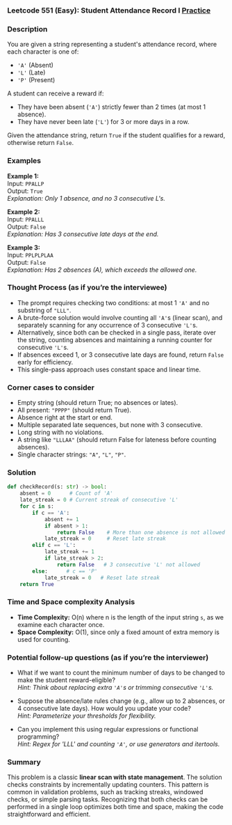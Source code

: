### Leetcode 551 (Easy): Student Attendance Record I [Practice](https://leetcode.com/problems/student-attendance-record-i)

### Description  
You are given a string representing a student's attendance record, where each character is one of:
- `'A'` (Absent)
- `'L'` (Late)
- `'P'` (Present)

A student can receive a reward if:
- They have been absent (`'A'`) strictly fewer than 2 times (at most 1 absence).
- They have never been late (`'L'`) for 3 or more days in a row.

Given the attendance string, return `True` if the student qualifies for a reward, otherwise return `False`.

### Examples  

**Example 1:**  
Input: `PPALLP`  
Output: `True`  
*Explanation: Only 1 absence, and no 3 consecutive L's.*

**Example 2:**  
Input: `PPALLL`  
Output: `False`  
*Explanation: Has 3 consecutive late days at the end.*

**Example 3:**  
Input: `PPLPLPLAA`  
Output: `False`  
*Explanation: Has 2 absences (A), which exceeds the allowed one.*

### Thought Process (as if you’re the interviewee)  
- The prompt requires checking two conditions: at most 1 `'A'` and no substring of `"LLL"`.
- A brute-force solution would involve counting all `'A'`s (linear scan), and separately scanning for any occurrence of 3 consecutive `'L'`s.
- Alternatively, since both can be checked in a single pass, iterate over the string, counting absences and maintaining a running counter for consecutive `'L'`s.
- If absences exceed 1, or 3 consecutive late days are found, return `False` early for efficiency.
- This single-pass approach uses constant space and linear time.

### Corner cases to consider  
- Empty string (should return True; no absences or lates).
- All present: `"PPPP"` (should return True).
- Absence right at the start or end.
- Multiple separated late sequences, but none with 3 consecutive.
- Long string with no violations.
- A string like `"LLLAA"` (should return False for lateness before counting absences).
- Single character strings: `"A"`, `"L"`, `"P"`.

### Solution

```python
def checkRecord(s: str) -> bool:
    absent = 0      # Count of 'A'
    late_streak = 0 # Current streak of consecutive 'L'
    for c in s:
        if c == 'A':
            absent += 1
            if absent > 1:
                return False    # More than one absence is not allowed
            late_streak = 0     # Reset late streak
        elif c == 'L':
            late_streak += 1
            if late_streak > 2:
                return False   # 3 consecutive 'L' not allowed
        else:      # c == 'P'
            late_streak = 0   # Reset late streak
    return True
```

### Time and Space complexity Analysis  

- **Time Complexity:** O(n) where n is the length of the input string `s`, as we examine each character once.
- **Space Complexity:** O(1), since only a fixed amount of extra memory is used for counting.

### Potential follow-up questions (as if you’re the interviewer)  

- What if we want to count the minimum number of days to be changed to make the student reward-eligible?  
  *Hint: Think about replacing extra `'A'`s or trimming consecutive `'L'`s.*

- Suppose the absence/late rules change (e.g., allow up to 2 absences, or 4 consecutive late days). How would you update your code?  
  *Hint: Parameterize your thresholds for flexibility.*

- Can you implement this using regular expressions or functional programming?  
  *Hint: Regex for 'LLL' and counting `'A'`, or use generators and itertools.*

### Summary
This problem is a classic **linear scan with state management**. The solution checks constraints by incrementally updating counters. This pattern is common in validation problems, such as tracking streaks, windowed checks, or simple parsing tasks. Recognizing that both checks can be performed in a single loop optimizes both time and space, making the code straightforward and efficient.